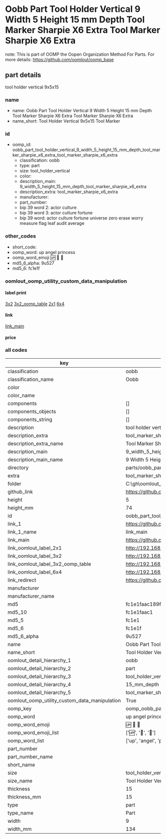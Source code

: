 # Oobb Part Tool Holder Vertical 9 Width 5 Height 15 mm Depth Tool Marker Sharpie X6 Extra Tool Marker Sharpie X6 Extra  

note: This is part of OOMP the Oopen Organization Method For Parts. For more details: https://github.com/oomlout/oomp_base

##  part details
  



tool holder vertical 9x5x15



### name
* name: Oobb Part Tool Holder Vertical 9 Width 5 Height 15 mm Depth Tool Marker Sharpie X6 Extra Tool Marker Sharpie X6 Extra
* name_short: Tool Holder Vertical 9x5x15 Tool Marker
### id
* oomp_id: oobb_part_tool_holder_vertical_9_width_5_height_15_mm_depth_tool_marker_sharpie_x6_extra_tool_marker_sharpie_x6_extra
  * classification: oobb
  * type: part
  * size: tool_holder_vertical
  * color: 
  * description_main: 9_width_5_height_15_mm_depth_tool_marker_sharpie_x6_extra
  * description_extra: tool_marker_sharpie_x6_extra
  * manufacturer: 
  * part_number: 
  * bip 39 word 2: actor culture
  * bip 39 word 3: actor culture fortune
  * bip 39 word: actor culture fortune universe zero erase worry measure flag leaf audit average

### other_codes
* short_code: 
* oomp_word: up angel princess
* oomp_word_emoji :up: :angel: :princess:
* md5_6_alpha: 9u527
* md5_6: fc1e1f






### oomlout_oomp_utility_custom_data_manipulation
#### label print
[3x2](http://192.168.1.245:1112/?label=oomp%209u527)
[3x2_oomp_table](http://192.168.1.108:1112/?label=oomp%209u527)
[2x1](http://192.168.1.242:1112/?label=oomp%209u527)
[6x4](http://192.168.1.55:1112/?label=oomp%209u527)    

#### link

[link_main](https://github.com/oomlout/oomlout_oobb_version_4_generated_parts/tree/main/navigation_oomp/oobb/part/tool_holder_vertical/9_width_5_height_15_mm_depth_tool_marker_sharpie_x6_extra/tool_marker_sharpie_x6_extra/part)                              

#### price







### all codes 
| key | value |  
| --- | --- |  
| classification | oobb |  
| classification_name | Oobb |  
| color |  |  
| color_name |  |  
| components | [] |  
| components_objects | [] |  
| components_string | [] |  
| description | tool holder vertical 9x5x15 |  
| description_extra | tool_marker_sharpie_x6_extra |  
| description_extra_name | Tool Marker Sharpie X6 Extra |  
| description_main | 9_width_5_height_15_mm_depth_tool_marker_sharpie_x6_extra |  
| description_main_name | 9 Width 5 Height 15 mm Depth Tool Marker Sharpie X6 Extra |  
| directory | parts/oobb_part_tool_holder_vertical_9_width_5_height_15_mm_depth_tool_marker_sharpie_x6_extra_tool_marker_sharpie_x6_extra |  
| extra | tool_marker_sharpie_x6 |  
| folder | C:\gh\oomlout_oobb_version_4_generated_parts\parts\oobb_part_tool_holder_vertical_9_width_5_height_15_mm_depth_tool_marker_sharpie_x6_extra_tool_marker_sharpie_x6_extra |  
| github_link | https://github.com/oomlout/oomlout_oomp_part_src/tree/main/parts/oobb_part_tool_holder_vertical_9_width_5_height_15_mm_depth_tool_marker_sharpie_x6_extra_tool_marker_sharpie_x6_extra |  
| height | 5 |  
| height_mm | 74 |  
| id | oobb_part_tool_holder_vertical_9_width_5_height_15_mm_depth_tool_marker_sharpie_x6_extra_tool_marker_sharpie_x6_extra |  
| link_1 | https://github.com/oomlout/oomlout_oobb_version_4_generated_parts/tree/main/navigation_oomp/oobb/part/tool_holder_vertical/9_width_5_height_15_mm_depth_tool_marker_sharpie_x6_extra/tool_marker_sharpie_x6_extra/part |  
| link_1_name | link_main |  
| link_main | https://github.com/oomlout/oomlout_oobb_version_4_generated_parts/tree/main/navigation_oomp/oobb/part/tool_holder_vertical/9_width_5_height_15_mm_depth_tool_marker_sharpie_x6_extra/tool_marker_sharpie_x6_extra/part |  
| link_oomlout_label_2x1 | http://192.168.1.242:1112/?label=oomp%209u527 |  
| link_oomlout_label_3x2 | http://192.168.1.245:1112/?label=oomp%209u527 |  
| link_oomlout_label_3x2_oomp_table | http://192.168.1.108:1112/?label=oomp%209u527 |  
| link_oomlout_label_6x4 | http://192.168.1.55:1112/?label=oomp%209u527 |  
| link_redirect | https://github.com/oomlout/oomlout_oobb_version_4_generated_parts/tree/main/parts/oobb_tool_holder_vertical_09_05_15_ex_tool_marker_sharpie_x6 |  
| manufacturer |  |  
| manufacturer_name |  |  
| md5 | fc1e1faac189ffb931ffdedcb70d6015 |  
| md5_10 | fc1e1faac1 |  
| md5_5 | fc1e1 |  
| md5_6 | fc1e1f |  
| md5_6_alpha | 9u527 |  
| name | Oobb Part Tool Holder Vertical 9 Width 5 Height 15 mm Depth Tool Marker Sharpie X6 Extra Tool Marker Sharpie X6 Extra |  
| name_short | Tool Holder Vertical 9x5x15 Tool Marker |  
| oomlout_detail_hierarchy_1 | oobb |  
| oomlout_detail_hierarchy_2 | part |  
| oomlout_detail_hierarchy_3 | tool_holder_vertical |  
| oomlout_detail_hierarchy_4 | 15_mm_depth |  
| oomlout_detail_hierarchy_5 | tool_marker_sharpie_x6_extra |  
| oomlout_oomp_utility_custom_data_manipulation | True |  
| oomp_key | oomp_oobb_part_tool_holder_vertical_9_width_5_height_15_mm_depth_tool_marker_sharpie_x6_extra_tool_marker_sharpie_x6_extra |  
| oomp_word | up angel princess |  
| oomp_word_emoji | :up: :angel: :princess: |  
| oomp_word_emoji_list | [':up:', ':angel:', ':princess:'] |  
| oomp_word_list | ['up', 'angel', 'princess'] |  
| part_number |  |  
| part_number_name |  |  
| short_name |  |  
| size | tool_holder_vertical |  
| size_name | Tool Holder Vertical |  
| thickness | 15 |  
| thickness_mm | 15 |  
| type | part |  
| type_name | Part |  
| width | 9 |  
| width_mm | 134 |  

